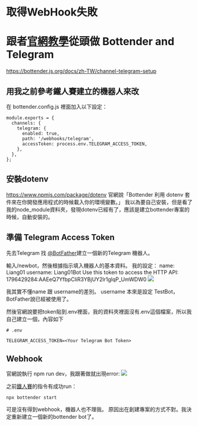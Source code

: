 # 取得WebHook失敗

# 跟者[官網教學](https://bottender.js.org/docs/zh-TW/channel-telegram-setup)從頭做 Bottender and Telegram
https://bottender.js.org/docs/zh-TW/channel-telegram-setup

## 用我之前參考鐵人賽建立的機器人來改
在 bottender.config.js 裡面加入以下設定：
```javascript=
module.exports = {
  channels: {
    telegram: {
      enabled: true,
      path: '/webhooks/telegram',
      accessToken: process.env.TELEGRAM_ACCESS_TOKEN,
    },
  },
};
```
## 安裝dotenv
https://www.npmjs.com/package/dotenv
官網說「Bottender 利用 dotenv 套件來在你開發應用程式的時候載入你的環境變數。」
我以為要自己安裝，但是看了我的node_module資料夾，發現dotenv已經有了，應該是建立bottender專案的時候，自動安裝的。

## 準備 Telegram Access Token
先去Telegram 找 [@BotFather](https://t.me/BotFather)建立一個新的Telegram 機器人。

輸入/newbot，然後根據指示填入機器人的基本資料。
我的設定：
name: Liang01
username: Liang01Bot
Use this token to access the HTTP API:
1796429284:AAEeQ7YfbpCliR3YBjUY2lr1glqP_UmWDW0
![](https://i.imgur.com/xaWS7Jg.png)



我其實不懂name 跟 username的差別。
username 本來是設定 TestBot，BotFather說已經被使用了。

然後官網說要把token貼到.env裡面，我的資料夾裡面沒有.env這個檔案，所以我自己建立一個，內容如下

```
# .env

TELEGRAM_ACCESS_TOKEN=<Your Telegram Bot Token>
```

## Webhook
官網說執行 npm run dev，我跟著做就出現error:
![](https://i.imgur.com/GoyArH6.png)

之前[鐵人賽](https://ithelp.ithome.com.tw/articles/10216040)的指令有成功run：
```
npx bottender start
```
可是沒有得到webhook，機器人也不理我。
原因出在創建專案的方式不對。我決定重新建立一個新的bottender bot了。
